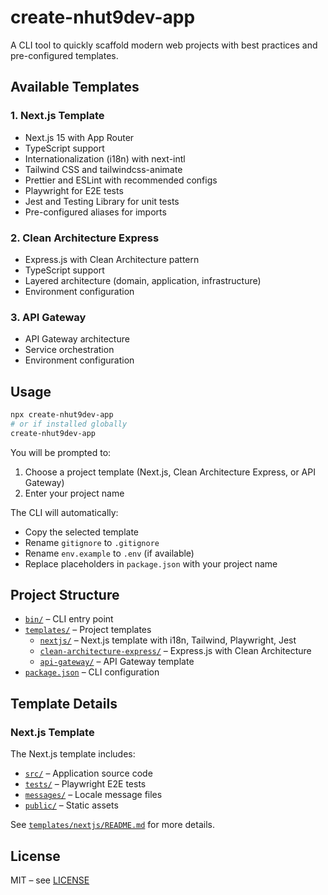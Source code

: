 # create-nhut9dev-app

A CLI tool to quickly scaffold modern web projects with best practices and pre-configured templates.

## Available Templates

### 1. Next.js Template
- Next.js 15 with App Router
- TypeScript support
- Internationalization (i18n) with next-intl
- Tailwind CSS and tailwindcss-animate
- Prettier and ESLint with recommended configs
- Playwright for E2E tests
- Jest and Testing Library for unit tests
- Pre-configured aliases for imports

### 2. Clean Architecture Express
- Express.js with Clean Architecture pattern
- TypeScript support
- Layered architecture (domain, application, infrastructure)
- Environment configuration

### 3. API Gateway
- API Gateway architecture
- Service orchestration
- Environment configuration

## Usage

```sh
npx create-nhut9dev-app
# or if installed globally
create-nhut9dev-app
```

You will be prompted to:
1. Choose a project template (Next.js, Clean Architecture Express, or API Gateway)
2. Enter your project name

The CLI will automatically:
- Copy the selected template
- Rename `gitignore` to `.gitignore`
- Rename `env.example` to `.env` (if available)
- Replace placeholders in `package.json` with your project name

## Project Structure

- [`bin/`](bin/) – CLI entry point
- [`templates/`](templates/) – Project templates
  - [`nextjs/`](templates/nextjs/) – Next.js template with i18n, Tailwind, Playwright, Jest
  - [`clean-architecture-express/`](templates/clean-architecture-express/) – Express.js with Clean Architecture
  - [`api-gateway/`](templates/api-gateway/) – API Gateway template
- [`package.json`](package.json) – CLI configuration

## Template Details

### Next.js Template
The Next.js template includes:
- [`src/`](templates/nextjs/src/) – Application source code
- [`tests/`](templates/nextjs/tests/) – Playwright E2E tests
- [`messages/`](templates/nextjs/messages/) – Locale message files
- [`public/`](templates/nextjs/public/) – Static assets

See [`templates/nextjs/README.md`](templates/nextjs/README.md) for more details.

## License

MIT – see [LICENSE](LICENSE)
